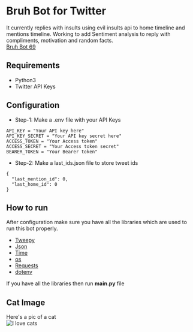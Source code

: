 # Bruh Bot for Twitter

It currently replies with insults using evil insults api to home timeline and mentions timeline.
Working to add Sentiment analysis to reply with compliments, motivation and random facts.
<br/>
[Bruh Bot 69](https://www.twitter.com/bruh_bot69)

## Requirements

* Python3
* Twitter API Keys

## Configuration


* Step-1: Make a .env file with your API Keys
```
API_KEY = "Your API key here"
API_KEY_SECRET = "Your API key secret here"
ACCESS_TOKEN = "Your Access token"
ACCESS_SECRET = "Your Access token secret"
BEARER_TOKEN = "Your Bearer token"
```
* Step-2: Make a last_ids.json file to store tweet ids
```
{
  "last_mention_id": 0,
  "last_home_id": 0
}
```

## How to run

After configuration make sure you have all the libraries which are used to run this bot properly.
- [Tweepy](https://www.tweepy.org/)
- [Json](https://www.json.org/)
- [Time](https://docs.python.org/3/library/time.html)
- [os](https://docs.python.org/3/library/os.html)
- [Requests](https://pypi.org/project/requests/)
- [dotenv](https://pypi.org/project/python-dotenv/)

If you have all the libraries then run **main.py** file

## Cat Image

Here's a pic of a cat
<br/>
![I love cats](https://st2.depositphotos.com/4684319/7048/i/600/depositphotos_70486253-stock-photo-smiling-cat-cats.jpg)
